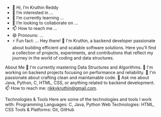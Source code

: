 - 👋 Hi, I’m Kruthin Reddy
- 👀 I’m interested in ...
- 🌱 I’m currently learning ...
- 💞️ I’m looking to collaborate on ...
- 📫 How to reach me ...
- 😄 Pronouns: ...
- ⚡ Fun fact: ...
Hey there! 👋
I'm Kruthin, a backend developer passionate about building efficient and scalable software solutions.
Here you'll find a collection of projects, experiments, and contributions that reflect my journey in the world of coding and data structures.

About Me
🌱 I'm currently mastering Data Structures and Algorithms.
💼 I'm working on backend projects focusing on performance and reliability.
🚀 I'm passionate about crafting clean and maintainable code.
💬 Ask me about Java, Python, C, HTML, CSS, or anything related to backend development.
📫 How to reach me: rikkykruthin@gmail.com.

Technologies & Tools
Here are some of the technologies and tools I work with:
Programming Languages: C, Java, Python
Web Technologies: HTML, CSS
Tools & Platforms: Git, GitHub
<!---
Rikkykruthin/Rikkykruthin is a ✨ special ✨ repository because its `README.md` (this file) appears on your GitHub profile.
You can click the Preview link to take a look at your changes.
--->

